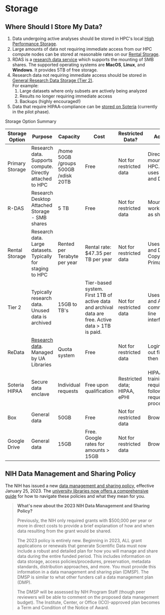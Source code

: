 # Storage

## **Where Should I Store My Data?** <a href="#storage-whereshouldistoremydata" id="storage-whereshouldistoremydata"></a>

1. Data undergoing active analyses should be stored in HPC's local [High Performance Storage](https://uarizona.atlassian.net/wiki/spaces/UAHPC/pages/75990091/HPC+High+Performance+Storage).
2. Large amounts of data not requiring immediate access from our HPC compute nodes can be stored at reasonable rates on our [Rental Storage](https://uarizona.atlassian.net/wiki/spaces/UAHPC/pages/75989740/Rental+Storage).
3. RDAS is a [research data service](https://uarizona.atlassian.net/wiki/spaces/UAHPC/pages/75989154/Research+Desktop+Attached+Storage) which supports the mounting of SMB shares. The supported operating systems are **MacOS**, **Linux**, and **Windows**. It provides 5TB of free storage.&#x20;
4. Research data not requiring immediate access should be stored in [General Research Data Storage (Tier 2)](https://uarizona.atlassian.net/wiki/spaces/UAHPC/pages/75989566/AWS+Tier+2+Storage). \
   For example:
   1. Large datasets where only subsets are actively being analyzed
   2. Results no longer requiring immediate access
   3. Backups (highly encouraged!)
5. Data that require HIPAA-compliance can be [stored on Soteria](https://uarizona.atlassian.net/wiki/spaces/UAHPC/pages/75989667/Secure+HPC) (currently in the pilot phase).

Storage Option Summary

| Storage Option          | Purpose                                                                                                                             | Capacity                             | Cost                                                                                               | Restricted Data?             | Access                                               | Duration                                                  | Backup   |
| ----------------------- | ----------------------------------------------------------------------------------------------------------------------------------- | ------------------------------------ | -------------------------------------------------------------------------------------------------- | ---------------------------- | ---------------------------------------------------- | --------------------------------------------------------- | -------- |
| Primary Storage         | Research data. Supports compute. Directly attached to HPC                                                                           | /home 50GB /groups 500GB /xdisk 20TB | Free                                                                                               | Not for restricted data      | Directly mounted to HPC. Also uses Globus and DTNs   | Long term. Aligns with HPC purchase cycle                 | No       |
| R-DAS                   | Research Desktop Attached Storage - SMB shares                                                                                      | 5 TB                                 | Free                                                                                               | Not for restricted data      | Mounted to workstations as shares                    | Long term                                                 | No       |
| Rental Storage          | Research data. Large datasets. Typically for staging to HPC                                                                         | Rented per Terabyte per year         | Rental rate: $47.35 per TB per year                                                                | Not for restricted data      | Uses Globus and DTNs. Copy data to Primary           | Long term. Aligns with HPC purchase cycle                 | No       |
| Tier 2                  | Typically research data. Unused data is archived                                                                                    | 15GB to TB's                         | Tier-based system. First 1TB of active data and archival data are free. Active data > 1TB is paid. | Not for restricted data      | Uses Globus and AWS command line interface           | Typically long term since use of Glacier is free and slow | Archival |
| ReData                  | [Research data](https://data.library.arizona.edu/data-management/services/research-data-repository-redata). Managed by UA Libraries | Quota system                         | Free                                                                                               | Not for restricted data      | Login and fill out fields, then upload               | Longer than 10 years                                      | No       |
| <p>Soteria<br>HIPAA</p> | Secure data enclave                                                                                                                 | Individual requests                  | Free upon qualification                                                                            | Restricted data; HIPAA, ePHI | HIPAA training required, followed by request process | Long term                                                 | No       |
| Box                     | General data                                                                                                                        | 50GB                                 | Free                                                                                               | Not for restricted data      | Browser                                              | Long term                                                 | No       |
| Google Drive            | General data                                                                                                                        | 15GB                                 | Free. Google rates for amounts > 15GB                                                              | Not for restricted data      | Browser                                              | Unlimited usage expires March 1, 2023                     | No       |

## **NIH Data Management and Sharing Policy** <a href="#storage-nihdatamanagementandsharingpolicy" id="storage-nihdatamanagementandsharingpolicy"></a>

The NIH has issued a new [data management and sharing policy](https://sharing.nih.gov/data-management-and-sharing-policy), effective January 25, 2023. The [university libraries now offers a comprehensive guide](https://data.library.arizona.edu/data-management/nih-data-management-sharing-policy-2023) for how to navigate these policies and what they mean for you.

> **What's new about the 2023 NIH Data Management and Sharing Policy?**
>
> Previously, the NIH only required grants with $500,000 per year or more in direct costs to provide a brief explanation of how and when data resulting from the grant would be shared.
>
> The 2023 policy is entirely new. Beginning in 2023, ALL grant applications or renewals that generate Scientific Data must now include a robust and detailed plan for how you will manage and share data during the entire funded period. This includes information on data storage, access policies/procedures, preservation, metadata standards, distribution approaches, and more. You must provide this information in a data management and sharing plan (DMSP). The DMSP is similar to what other funders call a data management plan (DMP).
>
> The DMSP will be assessed by NIH Program Staff (though peer reviewers will be able to comment on the proposed data management budget). The Institute, Center, or Office (ICO)-approved plan becomes a Term and Condition of the Notice of Award.

